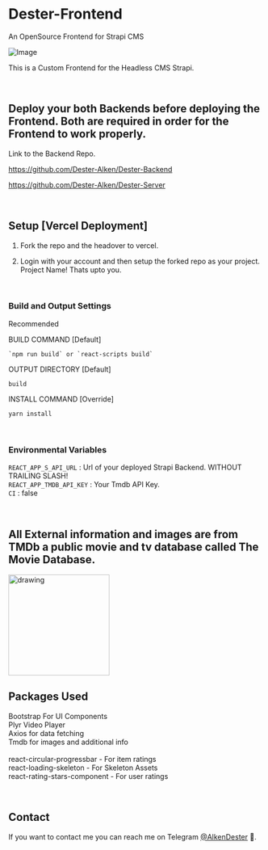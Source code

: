 # Dester-Frontend
An OpenSource Frontend for Strapi CMS

![Image](https://github.com/Dester-Alken/Dester-Frontend/blob/main/src/assets/logo-full.svg)

This is a Custom Frontend for the Headless CMS Strapi.

<br>

## Deploy your both Backends before deploying the Frontend. Both are required in order for the Frontend to work properly.

Link to the Backend Repo.

https://github.com/Dester-Alken/Dester-Backend

https://github.com/Dester-Alken/Dester-Server

<br>

## Setup [Vercel Deployment]

1) Fork the repo and the headover to vercel.

2) Login with your account and then setup the forked repo as your project. Project Name! Thats upto you.

<br>

### Build and Output Settings

Recommended

BUILD COMMAND [Default]
```
`npm run build` or `react-scripts build`
```

OUTPUT DIRECTORY [Default]
```
build
```

INSTALL COMMAND [Override]
```
yarn install
```

<br>

### Environmental Variables

`REACT_APP_S_API_URL` : Url of your deployed Strapi Backend. WITHOUT TRAILING SLASH!<br>
`REACT_APP_TMDB_API_KEY` : Your Tmdb API Key.<br>
`CI` : false

<br>

## All External information and images are from TMDb a public movie and tv database called The Movie Database.

<img src="https://www.themoviedb.org/assets/2/v4/logos/v2/blue_square_1-5bdc75aaebeb75dc7ae79426ddd9be3b2be1e342510f8202baf6bffa71d7f5c4.svg" alt="drawing" width="200"/>


## Packages Used

Bootstrap For UI Components<br>
Plyr Video Player<br>
Axios for data fetching<br>
Tmdb for images and additional info<br>
<br>
react-circular-progressbar - For item ratings<br>
react-loading-skeleton - For Skeleton Assets<br>
react-rating-stars-component - For user ratings<br>

<br>

## Contact

If you want to contact me you can reach me on Telegram [@AlkenDester](https://t.me/+1WSxf0ek1vNjNjBl) 🚀.
